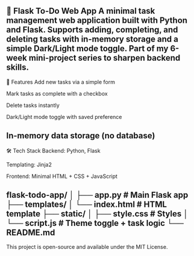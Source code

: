 📝 Flask To-Do Web App
A minimal task management web application built with Python and Flask.
Supports adding, completing, and deleting tasks with in-memory storage and a simple Dark/Light mode toggle.
Part of my 6-week mini-project series to sharpen backend skills.
---
🚀 Features
Add new tasks via a simple form

Mark tasks as complete with a checkbox

Delete tasks instantly

Dark/Light mode toggle with saved preference

In-memory data storage (no database)
---
🛠 Tech Stack
Backend: Python, Flask

Templating: Jinja2

Frontend: Minimal HTML + CSS + JavaScript

flask-todo-app/
│
├── app.py              # Main Flask app
├── templates/
│   └── index.html       # HTML template
├── static/
│   ├── style.css        # Styles
│   └── script.js        # Theme toggle + task logic
└── README.md
---
This project is open-source and available under the MIT License.
